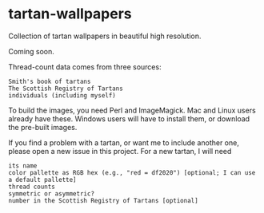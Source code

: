 # tartan-wallpapers
Collection of tartan wallpapers in beautiful high resolution.

Coming soon.

Thread-count data comes from three sources:

    Smith's book of tartans
    The Scottish Registry of Tartans
    individuals (including myself)

To build the images, you need Perl and ImageMagick. Mac and Linux users already
have these. Windows users will have to install them, or download the pre-built images.

If you find a problem with a tartan, or want me to include another one, please open
a new issue in this project. For a new tartan, I will need

    its name
    color pallette as RGB hex (e.g., "red = df2020") [optional; I can use a default pallette]
    thread counts
    symmetric or asymmetric?
    number in the Scottish Registry of Tartans [optional]

    

